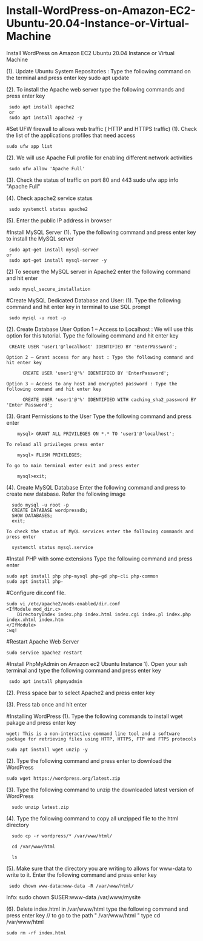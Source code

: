 # Install-WordPress-on-Amazon-EC2-Ubuntu-20.04-Instance-or-Virtual-Machine
Install WordPress on Amazon EC2 Ubuntu 20.04 Instance or Virtual Machine

(1). Update Ubuntu System Repositories : Type the following command on the terminal and press enter key
     sudo apt update
	 
(2). To install the Apache web server type the following commands and press enter key

     sudo apt install apache2
     or
     sudo apt install apache2 -y

#Set UFW firewall to allows web traffic ( HTTP and HTTPS traffic)
(1). Check the list of the applications profiles that need access
    
    sudo ufw app list
	 
(2). We will use Apache Full profile for enabling different network activities
     
     sudo ufw allow 'Apache Full'
	 
(3). Check the status of traffic on port 80 and 443
     sudo ufw app info "Apache Full"
	
(4). Check apache2 service status
     
     sudo systemctl status apache2
	 
(5). Enter the public IP address in browser

#Install MySQL Server
(1). Type the following command and press enter key to install the MySQL server
     
     sudo apt-get install mysql-server
    or
     sudo apt-get install mysql-server -y
	
(2) To secure the MySQL server in Apache2 enter the following command and hit enter
     
     sudo mysql_secure_installation
	
#Create MySQL Dedicated Database and User:
(1). Type the following command and hit enter key in terminal to use SQL prompt
     
     sudo mysql -u root -p

(2). Create Database User
    Option 1 – Access to Localhost : We will use this option for this tutorial. Type the following command and hit enter key
         
	 CREATE USER 'user1'@'localhost' IDENTIFIED BY 'EnterPassword';
	 
    Option 2 – Grant access for any host : Type the following command and hit enter key
    
          CREATE USER 'user1'@'%' IDENTIFIED BY 'EnterPassword';
	  
    Option 3 – Access to any host and encrypted password : Type the following command and hit enter key
    
          CREATE USER 'user1'@'%' IDENTIFIED WITH caching_sha2_password BY 'Enter Password';

(3). Grant Permissions to the User
     Type the following command and press enter
     
        mysql> GRANT ALL PRIVILEGES ON *.* TO 'user1'@'localhost';
	
    To reload all privileges press enter
    
        mysql> FLUSH PRIVILEGES;
	
    To go to main terminal enter exit and press enter
    
        mysql>exit;
		
(4). Create MySQL Database
    Enter the following command and press to create new database. Refer the following image
    
	  sudo mysql -u root -p
	  CREATE DATABASE wordpressdb;
	  SHOW DATABASES;
	  exit;
	  
    To check the status of MyQL services enter the following commands and press enter
    
      systemctl status mysql.service
	  
	  
#Install PHP with some extensions
  Type the following command and press enter
  
    sudo apt install php php-mysql php-gd php-cli php-common
    sudo apt install php-

#Configure dir.conf file.

    sudo vi /etc/apache2/mods-enabled/dir.conf
	<IfModule mod_dir.c>
        DirectoryIndex index.php index.html index.cgi index.pl index.php index.xhtml index.htm
    </IfModule>
	:wq!
	
#Restart Apache Web Server
   
    sudo service apache2 restart
   
#Install PhpMyAdmin on Amazon ec2 Ubuntu Instance
 1). Open your ssh terminal and type the following command and press enter key
 
     sudo apt install phpmyadmin
	 
(2). Press space bar to select Apache2 and press enter key

(3). Press tab once and hit enter

#Installing WordPress
(1). Type the following commands to install wget pakage and press enter key

    wget: This is a non-interactive command line tool and a software package for retrieving files using HTTP, HTTPS, FTP and FTPS protocols

    sudo apt install wget unzip -y

(2). Type the following command and press enter to download the WordPress

    sudo wget https://wordpress.org/latest.zip
	
(3). Type the following command to unzip the downloaded latest version of WordPress

      sudo unzip latest.zip
      

(4). Type the following command to copy all unzipped file to the html directory

      sudo cp -r wordpress/* /var/www/html/
	  
      cd /var/www/html
	  
	  ls
	  
(5). Make sure that the directory you are writing to allows for www-data to write to it. Enter the following command and press enter key

     sudo chown www-data:www-data -R /var/www/html/
     
 Info: sudo chown $USER:www-data /var/www/mysite

(6). Delete index.html in /var/www/html type the following command and press enter key
// to go to the path " /var/www/html " type  cd /var/www/html

    sudo rm -rf index.html
